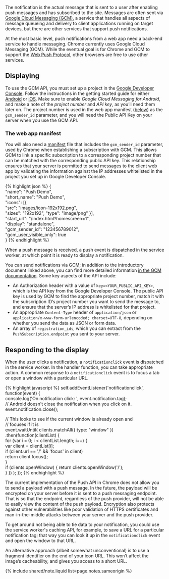 


<p class="intro">
  The notification is the actual message that is sent to a user after enabling
  push messages and has subscribed to the site. Messages are often sent 
  via <a href="https://developer.android.com/google/gcm/index.html">Google 
  Cloud Messaging (GCM)</a>, a service that handles all aspects of message 
  queueing and delivery to client applications running on target devices, but 
  there are other services that support push notifications.
</p>



At the most basic level, push notifications from a web app need a back-end 
service to handle messaging. Chrome currently uses Google Cloud Messaging 
(GCM). While the eventual goal is for Chrome and GCM to support the 
[Web Push Protocol](https://datatracker.ietf.org/doc/draft-thomson-webpush-protocol/), 
other browsers are free to use other services.

## Displaying

To use the GCM API, you must set up a project in the 
[Google Developer Console](https://console.developers.google.com/). Follow the 
instructions in the getting started guide for either 
[Android](https://developers.google.com/cloud-messaging/android/start) or 
[iOS](https://developers.google.com/cloud-messaging/ios/start). Make sure to 
enable *Google Cloud Messaging for Android*, and make a note of the 
*project number* and *API key*, as you’ll need them later on. The project 
number is used in the web app manifest ([below](#the-web-app-manifest)) as the `gcm_sender_id` 
parameter, and you will need the Public API Key on your server when you use 
the GCM API.

### The web app manifest

You will also need a [manifest](/web/fundamentals/engage-and-retain/web-app-manifest) 
file that includes the `gcm_sender_id` parameter, used by Chrome when 
establishing a subscription with GCM. This allows GCM to link a specific 
subscription to a corresponding project number that can be matched with the 
corresponding public API key. This relationship ensures that your server 
is permitted to send messages to the client web app by validating the 
information against the IP addresses whitelisted in the project you set up 
in Google Developer Console.

{% highlight json %}
{  
  "name": "Push Demo",  
  "short_name": "Push Demo",  
  "icons": [{  
    "src": "images/icon-192x192.png",  
    "sizes": "192x192",
    "type": "image/png" 
  }],  
  "start_url": "/index.html?homescreen=1",  
  "display": "standalone",  
  "gcm_sender_id": "123456789012",  
  "gcm_user_visible_only": true  
}
{% endhighlight %}

When a push message is received, a push event is dispatched in the 
service worker, at which point it is ready to display a notification.

You can send notifications via GCM; in addition to the introductory 
document linked above, you can find more detailed information 
[in the GCM documentation](https://developer.chrome.com/apps/gcm). Some key 
aspects of the API include:

- An Authorization header with a value of `key=<YOUR_PUBLIC_API_KEY>`, which 
is the API key from the Google Developer Console. The public API key is used 
by GCM to find the appropriate project number, match it with the subscription 
ID’s project number you want to send the message to, and ensure that the 
server’s IP address is whitelisted for that project.
- An appropriate `Content-Type` header of `application/json` or 
`application/x-www-form-urlencoded; charset=UTF-8`, depending on whether you 
send the data as JSON or form data.
- An array of `registration_ids`, which you can extract from the 
`PushSubscription.endpoint` you sent to your server.

## Responding to the display

When the user clicks a notification, a `notificationclick` event is 
dispatched in the service worker. In the handler function, you can take 
appropriate action. A common response to a `notificationclick` event 
is to focus a tab or open a window with a particular URL.

{% highlight javascript %}
self.addEventListener('notificationclick', function(event) {  
  console.log('On notification click: ', event.notification.tag);  
  // Android doesn't close the notification when you click on it.
  event.notification.close();

  // This looks to see if the current window is already open and  
  // focuses if it is  
  event.waitUntil(
    clients.matchAll({ type: "window" })
      .then(function(clientList) {  
        for (var i = 0; i < clientList.length; i++) {  
          var client = clientList[i];  
          if (client.url == '/' && 'focus' in client)  
            return client.focus();  
        }  
        if (clients.openWindow) {
          return clients.openWindow('/');  
        }
      })
  );
});
{% endhighlight %}

The current implementation of the Push API in Chrome does not allow you to send 
a payload with a push message. In the future, the payload will be encrypted 
on your server before it is sent to a push messaging endpoint. That is so that 
the endpoint, regardless of the push provider, will not be able to easily view 
the content of the push payload. Encryption also protects against other 
vulnerabilities like poor validation of HTTPS certificates and 
man-in-the-middle attacks between your server and the push provider. 

To get around not being able to tie data to your notification, you could use 
the service worker's caching API, for example, to save a URL for a 
particular notification tag; that way you can look it up in the 
`notificationclick` event and open the window to that URL.

An alternative approach (albeit somewhat unconventional) is to use a fragment
identifier on the end of your icon URL. This won’t affect the image’s
cacheability, and gives you access to a short URL. 

{% include shared/note.liquid list=page.notes.sameorigin %}



